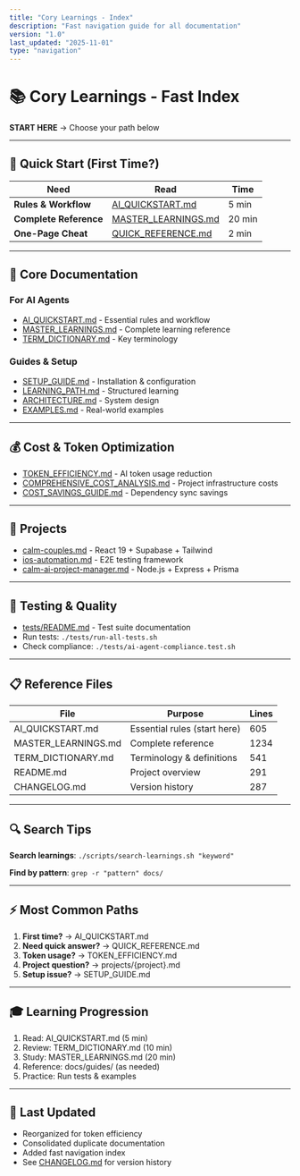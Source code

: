 ```yaml
---
title: "Cory Learnings - Index"
description: "Fast navigation guide for all documentation"
version: "1.0"
last_updated: "2025-11-01"
type: "navigation"
---
```


# 📚 Cory Learnings - Fast Index

**START HERE** → Choose your path below

---

## 🚀 Quick Start (First Time?)

| Need | Read | Time |
|------|------|------|
| **Rules & Workflow** | [AI_QUICKSTART.md](AI_QUICKSTART.md) | 5 min |
| **Complete Reference** | [MASTER_LEARNINGS.md](MASTER_LEARNINGS.md) | 20 min |
| **One-Page Cheat** | [QUICK_REFERENCE.md](docs/guides/QUICK_REFERENCE.md) | 2 min |

---

## 📖 Core Documentation

### For AI Agents
- [AI_QUICKSTART.md](AI_QUICKSTART.md) - Essential rules and workflow
- [MASTER_LEARNINGS.md](MASTER_LEARNINGS.md) - Complete learning reference
- [TERM_DICTIONARY.md](TERM_DICTIONARY.md) - Key terminology

### Guides & Setup
- [SETUP_GUIDE.md](docs/guides/SETUP_GUIDE.md) - Installation & configuration
- [LEARNING_PATH.md](docs/guides/LEARNING_PATH.md) - Structured learning
- [ARCHITECTURE.md](docs/guides/ARCHITECTURE.md) - System design
- [EXAMPLES.md](docs/guides/EXAMPLES.md) - Real-world examples

---

## 💰 Cost & Token Optimization

- [TOKEN_EFFICIENCY.md](docs/cost-optimization/TOKEN_EFFICIENCY.md) - AI token usage reduction
- [COMPREHENSIVE_COST_ANALYSIS.md](docs/cost-optimization/COMPREHENSIVE_COST_ANALYSIS.md) - Project infrastructure costs
- [COST_SAVINGS_GUIDE.md](docs/cost-optimization/COST_SAVINGS_GUIDE.md) - Dependency sync savings

---

## 🎯 Projects

- [calm-couples.md](projects/calm-couples.md) - React 19 + Supabase + Tailwind
- [ios-automation.md](projects/ios-automation.md) - E2E testing framework
- [calm-ai-project-manager.md](projects/calm-ai-project-manager.md) - Node.js + Express + Prisma

---

## 🧪 Testing & Quality

- [tests/README.md](tests/README.md) - Test suite documentation
- Run tests: `./tests/run-all-tests.sh`
- Check compliance: `./tests/ai-agent-compliance.test.sh`

---

## 📋 Reference Files

| File | Purpose | Lines |
|------|---------|-------|
| AI_QUICKSTART.md | Essential rules (start here) | 605 |
| MASTER_LEARNINGS.md | Complete reference | 1234 |
| TERM_DICTIONARY.md | Terminology & definitions | 541 |
| README.md | Project overview | 291 |
| CHANGELOG.md | Version history | 287 |

---

## 🔍 Search Tips

**Search learnings**: `./scripts/search-learnings.sh "keyword"`

**Find by pattern**: `grep -r "pattern" docs/`

---

## ⚡ Most Common Paths

1. **First time?** → AI_QUICKSTART.md
2. **Need quick answer?** → QUICK_REFERENCE.md
3. **Token usage?** → TOKEN_EFFICIENCY.md
4. **Project question?** → projects/{project}.md
5. **Setup issue?** → SETUP_GUIDE.md

---

## 🎓 Learning Progression

1. Read: AI_QUICKSTART.md (5 min)
2. Review: TERM_DICTIONARY.md (10 min)
3. Study: MASTER_LEARNINGS.md (20 min)
4. Reference: docs/guides/ (as needed)
5. Practice: Run tests & examples

---

## 📝 Last Updated

- Reorganized for token efficiency
- Consolidated duplicate documentation
- Added fast navigation index
- See [CHANGELOG.md](CHANGELOG.md) for version history

